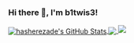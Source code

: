 ### Hi there 👋, I'm b1twis3!

<a href="http://b1twis3.ca/">
  <img align="center" src="https://github-readme-stats.vercel.app/api?username=leoid&show_icons=true&line_height=33&count_private=true&theme=dark" alt="hasherezade's GitHub Stats" />
</a>

<a href="http://b1twis3.ca/">
  <img align="center" src="https://github-readme-stats.vercel.app/api/top-langs/?username=leoid&&hide=cmake&langs_count=4&line_height=35&theme=dark" />
</a>

<a href="https://twitter.com/fasthm00">
  <img src="https://img.shields.io/twitter/follow/fasthm00?style=for-the-badge&logo=twitter&&labelColor=1f1f1f&color=5fffaf" />
</a>



